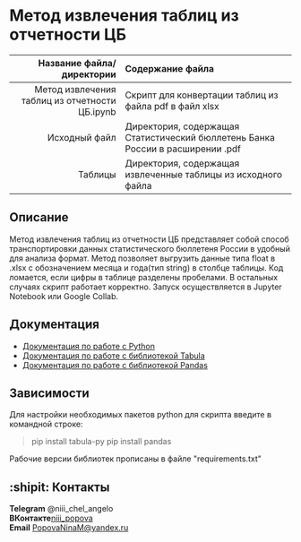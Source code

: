 # Метод извлечения таблиц из отчетности ЦБ

| Название файла/директории | Содержание файла |
|----:|:----------|
| Метод извлечения таблиц из отчетности ЦБ.ipynb | Скрипт для конвертации таблиц из файла pdf в файл xlsx|
| Исходный файл | Директория, содержащая Статистический бюллетень Банка России в расширении .pdf |
| Таблицы | Директория, содержащая извлеченные таблицы из исходного файла|

## Описание 

Метод извлечения таблиц из отчетности ЦБ представляет собой способ транспортировки данных статистического бюллетеня России в удобный для анализа формат. Метод позволяет выгрузить данные типа float в .xlsx с обозначением месяца и года(тип string) в столбце таблицы. Код ломается, если цифры в таблице разделены пробелами. В остальных случаях скрипт работает корректно. Запуск осуществляется в Jupyter Notebook или Google Collab. 

## Документация

* [Документация по работе с Python](https://www.python.org/)
* [Документация по работе с библиотекой Tabula](https://tabula-py.readthedocs.io/en/latest/tabula.html)
* [Документация по работе с библиотекой Pandas](https://pandas.pydata.org/pandas-docs/stable/index.html)

## Зависимости

Для настройки необходимых пакетов python для скрипта введите в командной строке:

> pip install tabula-py 
> pip install pandas 

Рабочие версии библиотек прописаны в файле "requirements.txt" 

## :shipit: Контакты
**Telegram** @niii_chel_angelo    
**ВКонтакте**[niii_popova](https://vk.com/niii_popova)    
**Email** PopovaNinaM@yandex.ru    
